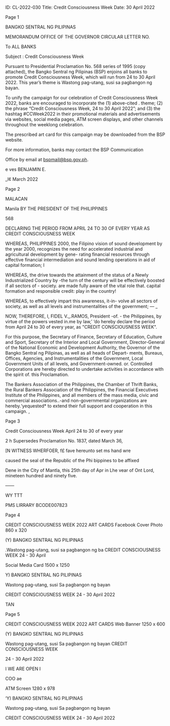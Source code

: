 ID: CL-2022-030
Title: Credit Consciousness Week
Date: 30 April 2022

Page 1

BANGKO SENTRAL NG PILIPINAS

MEMORANDUM OFFICE OF THE GOVERNOR CIRCULAR LETTER NO.

To ALL BANKS

Subject : Credit Consciousness Week

Pursuant to Presidential Proclamation No. 568 series of 1995 (copy attached), the Bangko Sentral ng Pilipinas (BSP) enjoins all banks to promote Credit Consciousness Week, which will run from 24 to 30 April 2022. This year’s theme is Wastong pag-utang, susi sa pagbangon ng bayan.

To unify the campaign for our celebration of Credit Consciousness Week 2022, banks are encouraged to incorporate the (1) above-cited . theme; (2) the phrase “Credit Consciousness Week, 24 to 30 April 2022”; and (3) the hashtag #CCWeek2022 in their promotional materials and advertisements via websites, social media pages, ATM screen displays, and other channels throughout the weeklong celebration.

The prescribed art card for this campaign may be downloaded from the BSP website.

For more information, banks may contact the BSP Communication

Office by email at bspmail@bsp.gov.ph.

e ves BENJAMIN E.

_I¢ March 2022

Page 2

MALACAN

Manila BY THE PRESIDENT OF THE PHILIPPINES

568

DECLARING THE PERIOD FROM APRIL 24 TO 30 OF EVERY YEAR AS CREDIT CONSCIOUSNESS WEEK

WHEREAS, PHILIPPINES 2000, the Filipino vision of sound development by the year 2000, recognizes the need for accelerated industrial and agricultural development by gene- rating financial resources through effective financial intermediation and sound lending operations in aid of capital formation; I

WHEREAS, the drive towards the attainment of the status of a Newly Industrialized Country by -the turn of the century will be effectively boosted if all sectors of - society. are made fully aware of the vital role that. capital formation and responsible credit: play in the country!

WHEREAS, to effectively impart this awareness, it-in- volve all sectors of society, as well as all levels and instrumentalities of the government; — _

NOW, THEREFORE, I, FIDEL V._.RAMOS, President -of. - the Philippines, by virtue of the powers vested in.me by law,’ ‘do hereby declare the period from April 24 to 30 of every year, as "CREDIT CONSCIOUSNESS WEEK".

For this purpose, the Secretary of Finance, Secretary of Education, Culture and Sport, Secretary of the Interior and Local Government, Director-General of the National Economic and Development Authority, the Governor of the Bangko Sentral ng Pilipinas, as well as all heads of Depart- ments, Bureaus, Offices, Agencies, and Instrumentalities of the Government, Local Government Units of all levels, and Government-owned. or. Controlled Corporations are hereby directed to undertake activities in accordance with the spirit of. this Proclamation.

The Bankers Association of the Philippines, the Chamber of Thrift Banks, the Rural Bankers Association of the Philippines, the Financial Executives Institute of the Philippines, and all members of the mass media, civic and commercial associations..-and non-governmental organizations are hereby.‘yequested* to extend their full support and cooperation in this campaign. ,

Page 3

Credit Consciousness Week April 24 to 30 of every year

2 h Supersedes Proclamation No. 1837, dated March 36,

[N WITNESS WHERFOER, f£ fave hereunto set ms hand wre

caused the seal of the Republic of the Phi bippines to be affixed

Dene in the City of Mantla, this 25th day of Apr in Lhe vear of Ont Lord, mineteen hundred and ninety five.

——

WY TTT

PMS LIRRARY BCODE007823

Page 4

CREDIT CONSCIOUSNESS WEEK 2022 ART CARDS Facebook Cover Photo 860 x 320

(Y) BANGKO SENTRAL NG PILIPINAS

.Wastong pag-utang, susi sa pagbangon ng ba CREDIT CONSCIOUSNESS WEEK 24 - 30 April

Social Media Card 1500 x 1250

Y) BANGKO SENTRAL NG PILIPINAS

Wastong pag-utang, susi Sa pagbangon ng bayan

CREDIT CONSCIOUSNESS WEEK 24 - 30 April 2022

TAN

Page 5

CREDIT CONSCIOUSNESS WEEK 2022 ART CARDS Web Banner 1250 x 600

(Y) BANGKO SENTRAL NG PILIPINAS

Wastong pag-utang, susi Sa pagbangon ng bayan CREDIT CONSCIOUSNESS WEEK

24 - 30 April 2022

I WE ARE OPEN I

COO ae

ATM Screen 1280 x 978

‘Y) BANGKO SENTRAL NG PILIPINAS

Wastong pag-utang, susi Sa pagbangon ng bayan

CREDIT CONSCIOUSNESS WEEK 24 - 30 April 2022